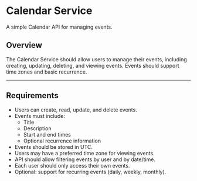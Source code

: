 # Calendar Service

A simple Calendar API for managing events.

## Overview

The Calendar Service should allow users to manage their events, including creating, updating, deleting, and viewing events. 
Events should support time zones and basic recurrence.

---

## Requirements

- Users can create, read, update, and delete events.
- Events must include:
    - Title
    - Description
    - Start and end times
    - Optional recurrence information
- Events should be stored in UTC.
- Users may have a preferred time zone for viewing events.
- API should allow filtering events by user and by date/time.
- Each user should only access their own events.
- Optional: support for recurring events (daily, weekly, monthly).  
